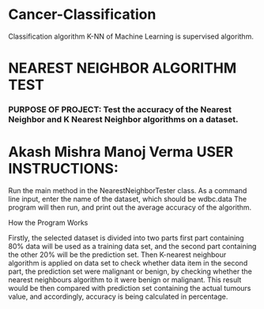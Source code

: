 # Cancer-Classification
Classification algorithm K-NN  of Machine Learning is supervised algorithm.




NEAREST NEIGHBOR ALGORITHM TEST
===============================

### PURPOSE OF PROJECT: Test the accuracy of the Nearest Neighbor and K Nearest Neighbor algorithms on a dataset.

Akash Mishra
Manoj Verma
USER INSTRUCTIONS:
================== 
Run the main method in the NearestNeighborTester class. As a command line input, enter the name of the dataset, which should be wdbc.data
The program will then run, and print out the average accuracy of the algorithm.

How the Program Works

Firstly, the selected dataset is divided into two
parts first part containing 80% data will be used
as a training data set, and the second part
containing the other 20% will be the prediction
set.
Then K-nearest neighbour algorithm is applied
on data set to check whether data item in the
second part, the prediction set were malignant
or benign, by checking whether the nearest
neighbours algorithm to it were benign or
malignant.
This result would be then compared with
prediction set containing the actual tumours
value, and accordingly, accuracy is being
calculated in percentage.

